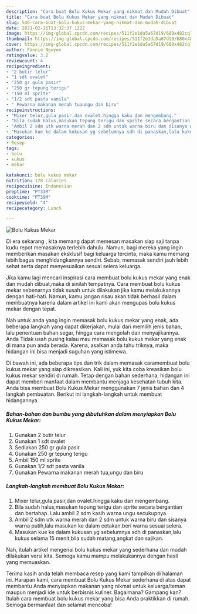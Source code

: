 ```yaml
---
description: "Cara buat Bolu Kukus Mekar yang nikmat dan Mudah Dibuat"
title: "Cara buat Bolu Kukus Mekar yang nikmat dan Mudah Dibuat"
slug: 546-cara-buat-bolu-kukus-mekar-yang-nikmat-dan-mudah-dibuat
date: 2021-02-16T13:32:37.122Z
image: https://img-global.cpcdn.com/recipes/511f2e1da5a67d19/680x482cq70/bolu-kukus-mekar-foto-resep-utama.jpg
thumbnail: https://img-global.cpcdn.com/recipes/511f2e1da5a67d19/680x482cq70/bolu-kukus-mekar-foto-resep-utama.jpg
cover: https://img-global.cpcdn.com/recipes/511f2e1da5a67d19/680x482cq70/bolu-kukus-mekar-foto-resep-utama.jpg
author: Fannie Nguyen
ratingvalue: 3.2
reviewcount: 4
recipeingredient:
- "2 butir telur"
- "1 sdt ovalet"
- "250 gr gula pasir"
- "250 gr tepung terigu"
- "150 ml sprite"
- "1/2 sdt pasta vanila"
- " Pewarna makanan merah tuaungu dan biru"
recipeinstructions:
- "Mixer telur,gula pasir,dan ovalet.hingga kaku dan mengembang."
- "Bila sudah halus,masukan tepung terigu dan sprite secara bergantian dan bertahap. Lalu ambil 2 sdm kasih warna ungu secukupnya."
- "Ambil 2 sdm utk warna merah dan 2 sdm untuk warna biru dan sisanya warna putih,lalu masukan ke dalam cetakan.beri warna sesuai selera."
- "Masukan kue ke dalam kukusan yg sebelumnya sdh di panaskan,lalu kukus selama 15 menit,bila sudah matang,angkat dan sajikan."
categories:
- Resep
tags:
- bolu
- kukus
- mekar

katakunci: bolu kukus mekar 
nutrition: 178 calories
recipecuisine: Indonesian
preptime: "PT33M"
cooktime: "PT39M"
recipeyield: "4"
recipecategory: Lunch

---
```



![Bolu Kukus Mekar](https://img-global.cpcdn.com/recipes/511f2e1da5a67d19/680x482cq70/bolu-kukus-mekar-foto-resep-utama.jpg)

Di era  sekarang , kita memang dapat memesan masakan siap saji tanpa kudu repot memasaknya terlebih dahulu. Namun, bagi mereka yang ingin memberikan masakan eksklusif bagi keluarga tercinta, maka kamu memang lebih bagus menghidangkannya sendiri. Sebab, memasak sendiri jauh lebih sehat serta dapat menyesuaikan sesuai selera keluarga.

Jika kamu lagi mencari inspirasi cara membuat bolu kukus mekar yang enak dan mudah dibuat,maka di sinilah tempatnya. Cara membuat bolu kukus mekar  sebenarnya tidak susah untuk dilakukan jika kamu melakukannya dengan hati-hati. Namun, kamu jangan risau akan tidak berhasil dalam membuatnya 
karena dalam artikel ini kami akan mengupas bolu kukus mekar dengan tepat.  



Nah untuk anda yang ingin memasak bolu kukus mekar yang enak, ada beberapa langkah yang dapat dikerjakan, mulai dari memilih jenis bahan, lalu penentuan bahan segar, hingga cara mengolah dan menyajikannya. Anda Tidak usah pusing kalau mau memasak bolu kukus mekar yang enak di mana pun anda berada. Karena, asalkan anda  tahu triknya, maka hidangan ini bisa menjadi suguhan yang istimewa.

Di bawah ini, ada beberapa tips dan trik dalam memasak caramembuat bolu kukus mekar yang siap dikreasikan. Kali ini, yuk kita coba kreasikan bolu kukus mekar sendiri di rumah. Tetap dengan bahan sederhana, hidangan ini dapat memberi manfaat dalam membantu menjaga kesehatan tubuh kita. Anda bisa membuat Bolu Kukus Mekar menggunakan 7 jenis bahan dan 4 langkah pembuatan. Berikut ini langkah-langkah untuk membuat hidangannya.

<!--inarticleads1-->

##### Bahan-bahan dan bumbu yang dibutuhkan dalam menyiapkan Bolu Kukus Mekar:

1. Gunakan 2 butir telur
1. Gunakan 1 sdt ovalet
1. Sediakan 250 gr gula pasir
1. Gunakan 250 gr tepung terigu
1. Ambil 150 ml sprite
1. Gunakan 1/2 sdt pasta vanila
1. Gunakan  Pewarna makanan merah tua,ungu dan biru




<!--inarticleads2-->

##### Langkah-langkah membuat Bolu Kukus Mekar:

1. Mixer telur,gula pasir,dan ovalet.hingga kaku dan mengembang.
1. Bila sudah halus,masukan tepung terigu dan sprite secara bergantian dan bertahap. Lalu ambil 2 sdm kasih warna ungu secukupnya.
1. Ambil 2 sdm utk warna merah dan 2 sdm untuk warna biru dan sisanya warna putih,lalu masukan ke dalam cetakan.beri warna sesuai selera.
1. Masukan kue ke dalam kukusan yg sebelumnya sdh di panaskan,lalu kukus selama 15 menit,bila sudah matang,angkat dan sajikan.




Nah, itulah artikel mengenai  bolu kukus mekar  yang sederhana dan mudah dilakukan versi kita. Semoga kamu mampu melakukannya dengan hasil yang memuaskan. 

Terima kasih anda telah membaca resep yang kami tampilkan di halaman ini. Harapan kami, cara membuat  Bolu Kukus Mekar sederhana di atas dapat membantu Anda menyiapkan makanan yang nikmat untuk keluarga/teman maupun menjadi ide untuk berbisnis kuliner. Bagaimana? Gampang kan? Itulah cara membuat bolu kukus mekar yang bisa Anda praktikkan di rumah. Semoga bermanfaat dan selamat mencoba!

